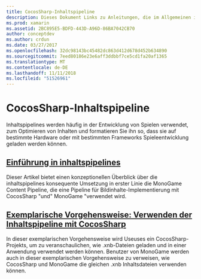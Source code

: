 ```yaml
---
title: CocosSharp-Inhaltspipeline
description: Dieses Dokument Links zu Anleitungen, die im Allgemeinen inhaltspipelines zu beschreiben und die CocosSharp-Inhaltspipeline insbesondere.
ms.prod: xamarin
ms.assetid: 2BC895E5-BDFD-443D-A96D-86BA7042CB70
author: conceptdev
ms.author: crdun
ms.date: 03/27/2017
ms.openlocfilehash: 32dc98143bc45482dc863d412d678d452b634890
ms.sourcegitcommit: 7eed80186e23e6aff3ddbbf7ce5cd1fa20af1365
ms.translationtype: MT
ms.contentlocale: de-DE
ms.lasthandoff: 11/11/2018
ms.locfileid: "51526961"
---
```

# <a name="cocossharp-content-pipeline"></a>CocosSharp-Inhaltspipeline

Inhaltspipelines werden häufig in der Entwicklung von Spielen verwendet, zum Optimieren von Inhalten und formatieren Sie ihn so, dass sie auf bestimmte Hardware oder mit bestimmten Frameworks Spieleentwicklung geladen werden können.

##  <a name="introduction-to-content-pipelinesgraphics-gamescocossharpcontent-pipelineintroductionmd"></a>[Einführung in inhaltspipelines](~/graphics-games/cocossharp/content-pipeline/introduction.md)

Dieser Artikel bietet einen konzeptionellen Überblick über die inhaltspipelines konsequente Umsetzung in erster Linie die MonoGame Content Pipeline, die eine Pipeline für Bildinhalte-Implementierung mit CocosSharp "und" MonoGame "verwendet wird.

##  <a name="walkthrough--using-the-content-pipeline-with-cocossharpgraphics-gamescocossharpcontent-pipelinewalkthroughmd"></a>[Exemplarische Vorgehensweise: Verwenden der Inhaltspipeline mit CocosSharp](~/graphics-games/cocossharp/content-pipeline/walkthrough.md)

In dieser exemplarischen Vorgehensweise wird Useuses ein CocosSharp-Projekts, um zu veranschaulichen, wie .xnb-Dateien geladen und in einer Anwendung verwendet werden können.  Benutzer von MonoGame werden auch in dieser exemplarischen Vorgehensweise zu verweisen, wie CocosSharp und MonoGame die gleichen .xnb Inhaltsdateien verwenden können.  
